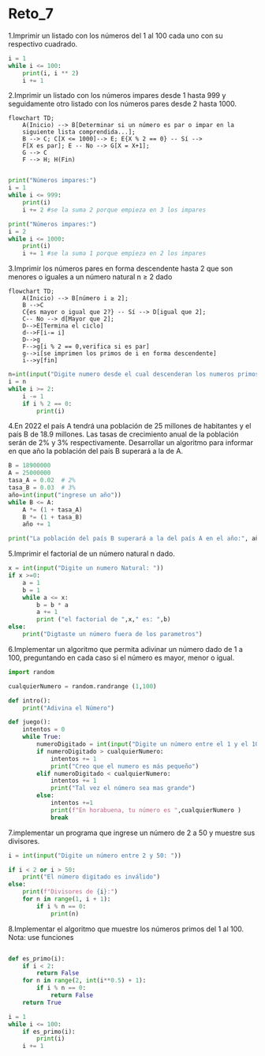 # Reto_7
1.Imprimir un listado con los números del 1 al 100 cada uno con su respectivo cuadrado.
```python
i = 1  
while i <= 100:  
    print(i, i ** 2)  
    i += 1  
```

2.Imprimir un listado con los números impares desde 1 hasta 999 y seguidamente otro listado con los números pares desde 2 hasta 1000.
```mermaid
flowchart TD;
    A(Inicio) --> B[Determinar si un número es par o impar en la
    siguiente lista comprendida...]; 
    B --> C; C[X <= 1000]--> E; E{X % 2 == 0} -- Sí --> 
    F[X es par]; E -- No --> G[X = X+1]; 
    G --> C
    F --> H; H(Fin)
```
```python

print("Números impares:")
i = 1
while i <= 999:
    print(i)
    i += 2 #se la suma 2 porque empieza en 3 los impares
```
```python
print("Números impares:")
i = 2
while i <= 1000:
    print(i)
    i += 1 #se la suma 1 porque empieza en 2 los impares
```
3.Imprimir los números pares en forma descendente hasta 2 que son menores o iguales a un número natural n ≥ 2 dado
```mermaid
flowchart TD;
    A(Inicio) --> B[número i ≥ 2];
    B -->C
    C{es mayor o igual que 2?} -- Sí --> D[igual que 2];
    C-- No --> d[Mayor que 2];
    D-->E[Termina el ciclo] 
    d-->F[i-= i]
    D-->g
    F-->g[i % 2 == 0,verifica si es par]
    g-->i[se imprimen los primos de i en forma descendente]
    i-->y[fin]

```
    
```python
n=int(input("Digite numero desde el cual descenderan los numeros primos siempre y cuando sea mayor o igual que 2"))  
i = n
while i >= 2:
    i -= 1
    if i % 2 == 0:
        print(i)
```

4.En 2022 el país A tendrá una población de 25 millones de habitantes y el país B de 18.9 millones. Las tasas de crecimiento anual de la población serán de 2% y 3% respectivamente. Desarrollar un algoritmo para informar en que año la población del país B superará a la de A.
```python
B = 18900000  
A = 25000000
tasa_A = 0.02  # 2%
tasa_B = 0.03  # 3%
año=int(input("ingrese un año"))
while B <= A:
    A *= (1 + tasa_A)
    B *= (1 + tasa_B)
    año += 1

print("La población del país B superará a la del país A en el año:", año)
```

5.Imprimir el factorial de un número natural n dado.
```python
x = int(input("Digite un numero Natural: "))
if x >=0:
    a = 1
    b = 1
    while a <= x:
        b = b * a
        a += 1
        print ("el factorial de ",x," es: ",b)
else:
    print("Digtaste un número fuera de los parametros")
```

6.Implementar un algoritmo que permita adivinar un número dado de 1 a 100, preguntando en cada caso si el número es mayor, menor o igual.
```python
import random

cualquierNumero = random.randrange (1,100)

def intro():
    print("Adivina el Número")

def juego():
    intentos = 0
    while True:
        numeroDigitado = int(input("Digite un número entre el 1 y el 100"))
        if numeroDigitado > cualquierNumero:
            intentos += 1
            print("Creo que el numero es más pequeño")
        elif numeroDigitado < cualquierNumero:
            intentos += 1
            print("Tal vez el número sea mas grande")
        else:
            intentos +=1
            print(f"En horabuena, tu número es ",cualquierNumero )
            break
```

7.implementar un programa que ingrese un número de 2 a 50 y muestre sus divisores.
```python
i = int(input("Digite un número entre 2 y 50: "))

if i < 2 or i > 50:
    print("El número digitado es inválido")
else:
    print(f"Divisores de {i}:")
    for n in range(1, i + 1):
        if i % n == 0:
            print(n)
```
8.Implementar el algoritmo que muestre los números primos del 1 al 100. Nota: use funciones
```python

def es_primo(i):
    if i < 2:
        return False
    for n in range(2, int(i**0.5) + 1):
        if i % n == 0:
            return False
    return True

i = 1
while i <= 100:
    if es_primo(i):
        print(i)
    i += 1
```

